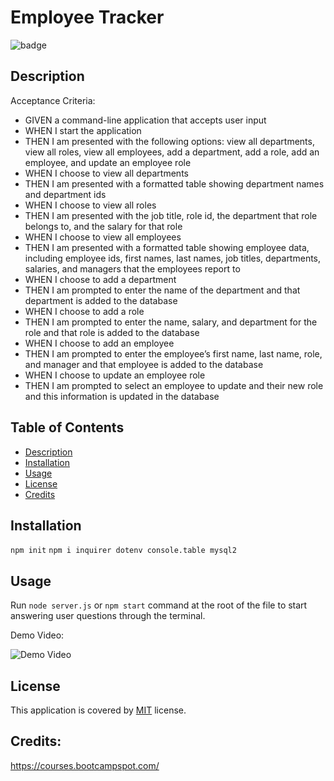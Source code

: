 # Employee Tracker

![badge](https://img.shields.io/badge/license-MIT-brightgreen)

  ## Description
  Acceptance Criteria:
  
 - GIVEN a command-line application that accepts user input
 - WHEN I start the application
 - THEN I am presented with the following options: view all departments, view all roles, view all employees, add a department, add a role, add an employee, and update an employee role
 - WHEN I choose to view all departments
 - THEN I am presented with a formatted table showing department names and department ids
 - WHEN I choose to view all roles
 - THEN I am presented with the job title, role id, the department that role belongs to, and the salary for that role
 - WHEN I choose to view all employees
 - THEN I am presented with a formatted table showing employee data, including employee ids, first names, last names, job titles, departments, salaries, and managers that the employees report to
 - WHEN I choose to add a department
 - THEN I am prompted to enter the name of the department and that department is added to the database
 - WHEN I choose to add a role
 - THEN I am prompted to enter the name, salary, and department for the role and that role is added to the database
 - WHEN I choose to add an employee
 - THEN I am prompted to enter the employee’s first name, last name, role, and manager and that employee is added to the database
 - WHEN I choose to update an employee role
 - THEN I am prompted to select an employee to update and their new role and this information is updated in the database 

  ## Table of Contents
  - [Description](#description)
  - [Installation](#installation)
  - [Usage](#usage)
  - [License](#license)
  - [Credits](#credits)
  ## Installation
  `npm init`
  `npm i inquirer dotenv console.table mysql2`

  ## Usage
  Run `node server.js` or `npm start` command at the root of the file to start answering user questions through the terminal.

  Demo Video:

  ![Demo Video](https://youtu.be/TBJBRRfIwUc)
  
  ## License
  This application is covered by [MIT](https://opensource.org/licenses/MIT) license. 
  
  ## Credits: 
  https://courses.bootcampspot.com/